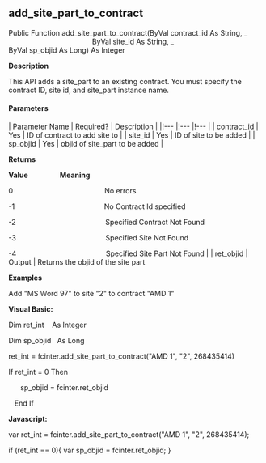 add_site_part_to_contract
-----------------------------

Public Function add_site_part_to_contract(ByVal contract_id As String, _
                                          ByVal site_id As String, _
                                          ByVal sp_objid As Long) As Integer

**Description**

This API adds a site_part to an existing contract. You must specify the contract ID, site id, and site_part instance name.

#### Parameters

| Parameter Name | Required? | Description |
|!--- |!--- |!--- |
| contract_id | Yes | ID of contract to add site to |
| site_id | Yes | ID of site to be added |
| sp_objid | Yes | objid of site_part to be added |

**Returns**

**Value**                **Meaning**

0                                              No errors

-1                                             No Contract Id specified

-2                                             Specified Contract Not Found

-3                                             Specified Site Not Found

-4                                             Specified Site Part Not Found |
| ret_objid | Output | Returns the objid of the site part

**Examples**

 Add "MS Word 97" to site "2" to contract "AMD 1"

**Visual Basic:**

Dim ret_int    As Integer

Dim sp_objid   As Long

ret_int = fcinter.add_site_part_to_contract("AMD 1", "2", 268435414)

 If ret_int = 0 Then

      sp_objid = fcinter.ret_objid

   End If

**Javascript:**

var ret_int = fcinter.add_site_part_to_contract("AMD 1", "2", 268435414);

 if (ret_int == 0){ var sp_objid = fcinter.ret_objid; }